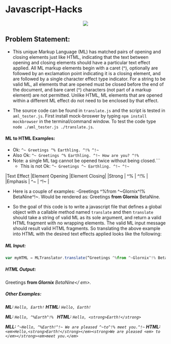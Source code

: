 # Javascript-Hacks

<p align= center>
<img src ="http://www.artworkvector.com/124-thickbox_default/alien-workshop-logo-free-artwork-vector-graphic-resources.jpg">
</p>

## Problem Statement:
- This unique Markup Language (ML) has matched pairs of opening and closing elements just like HTML, indicating that the text between 
opening and closing elements should have a particular text effect applied. All ML markup elements begin with a caret (^), optionally 
are followed by an exclamation point indicating it is a closing element, and are followed by a single character effect type indicator. 
For a string to be valid ML, all elements that are opened must be closed before the end of the document, and bare caret (^) characters 
(not part of a markup element) are not permitted. Unlike HTML, ML elements that are opened within a different ML effect do not need to 
be enclosed by that effect. 

- The source code can be found in `translate.js` and the script is tested in `aml_tester.js`. First install mock-broswer by typing 
```npm install mockbrowser``` in the terminal/command window. To test the code type ```node ./aml_tester.js ./translate.js```.


#### ML to HTML Examples:

- Ok: ```^~ Greetings ^% Earthling. ^!% ^!~```
- Also Ok: ```^~ Greetings ^% Earthling. ^!~ How are you? ^!%```
- Note: a single ML tag cannot be opened twice without being closed.```
  - This is not Ok: ```^~ Greetings ^~ Earthling. ^!~ ^!~```

|Text Effect  <tags> |Element Opening  |Element Closing|
|Strong              |       ^%        |      ^!%      |
|Emphasis            |       ^~        |      ^!~      |

- Here is a couple of examples:
  -Greetings ^%from ^~Glornix^!% BetaNine^!~. Would be rendered as: Greetings **from Glornix** BetaNine.

- So the goal of this code is to write a javascript file that defines a global object with a callable method named `translate` and 
then `translate` should take a string of valid ML as its sole argument, and return a valid HTML fragment with no wrapping elements. 
The valid ML input message should result valid HTML fragments. So translating the above example into HTML with the desired text effects 
applied looks like the following:

##### ML Input:
```javascript
var myHTML = MLTranslator.translate(“Greetings ^%from ^~Glornix^!% BetaNine^!~.”)
```

##### HTML Output:
Greetings <strong>from <em>Glornix</em></strong><em> BetaNine</ em>.

##### Other Examples:
**ML:** ```Hello, Earth!```
**HTML:** ```Hello, Earth!```

**ML:** ```Hello, ^%Earth^!% ```
**HTML:** ```Hello, <strong>Earth!</strong>```

**MLL:** ```^~Hello, ^%Earth!^!~ We are pleased ^~to^!% meet you.^!~```
**HTML:** ```<em>Hello,<strong>Earth!</strong></em><strong>We are pleased <em> to </em></strong><em>meet you.</em>```
